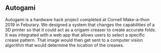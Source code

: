 ## Autogami

Autogami is a hardware hack project completed at Cornell Make-a-thon 2019 in Feburary. We designed a system that changes the capabilities of a 3D printer so that it could act as a origami creaser to create accurate folds. It was integrated with a web app that allows users to select a specific crease pattern. That image would then get sent to a computer vision algorithm that would determine the location of the creases.
